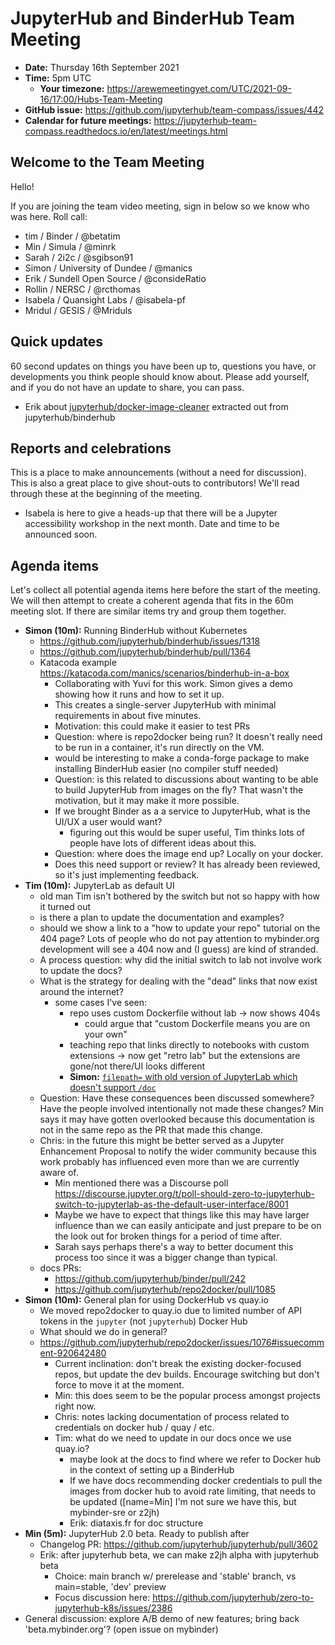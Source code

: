 # JupyterHub and BinderHub Team Meeting

- **Date:** Thursday 16th September 2021
- **Time:** 5pm UTC
  - **Your timezone:** https://arewemeetingyet.com/UTC/2021-09-16/17:00/Hubs-Team-Meeting
- **GitHub issue:** https://github.com/jupyterhub/team-compass/issues/442
- **Calendar for future meetings:** https://jupyterhub-team-compass.readthedocs.io/en/latest/meetings.html



## Welcome to the Team Meeting

Hello!

If you are joining the team video meeting, sign in below so we know who was here. Roll call:

- tim / Binder / @betatim
- Min / Simula / @minrk
- Sarah / 2i2c / @sgibson91
- Simon / University of Dundee / @manics
- Erik / Sundell Open Source / @consideRatio
- Rollin / NERSC / @rcthomas
- Isabela / Quansight Labs / @isabela-pf
- Mridul / GESIS / @Mriduls

## Quick updates

60 second updates on things you have been up to, questions you have, or developments you think people should know about. Please add yourself, and if you do not have an update to share, you can pass.

- Erik about [jupyterhub/docker-image-cleaner](https://github.com/jupyterhub/docker-image-cleaner) extracted out from jupyterhub/binderhub

## Reports and celebrations

This is a place to make announcements (without a need for discussion). This is also a great place to give shout-outs to contributors! We'll read through these at the beginning of the meeting.

- Isabela is here to give a heads-up that there will be a Jupyter accessibility workshop in the next month. Date and time to be announced soon.

## Agenda items

Let's collect all potential agenda items here before the start of the meeting. We will then attempt to create a coherent agenda that fits in the 60m meeting slot. If there are similar items try and group them together.

- **Simon (10m):** Running BinderHub without Kubernetes
  - <https://github.com/jupyterhub/binderhub/issues/1318>
  - <https://github.com/jupyterhub/binderhub/pull/1364>
  - Katacoda example <https://katacoda.com/manics/scenarios/binderhub-in-a-box>
    - Collaborating with Yuvi for this work. Simon gives a demo showing how it runs and how to set it up.
    - This creates a single-server JupyterHub with minimal requirements in about five minutes.
    - Motivation: this could make it easier to test PRs
    - Question: where is repo2docker being run? It doesn't really need to be run in a container, it's run directly on the VM.
    - would be interesting to make a conda-forge package to make installing BinderHub easier (no compiler stuff needed)
    - Question: is this related to discussions about wanting to be able to build JupyterHub from images on the fly? That wasn't the motivation, but it may make it more possible.
    - If we brought Binder as a a service to JupyterHub, what is the UI/UX a user would want?
      - figuring out this would be super useful, Tim thinks lots of people have lots of different ideas about this.
    - Question: where does the image end up? Locally on your docker.
    - Does this need support or review? It has already been reviewed, so it's just implementing feedback.
- **Tim (10m):** JupyterLab as default UI
  - old man Tim isn't bothered by the switch but not so happy with how it turned out
  - is there a plan to update the documentation and examples?
  - should we show a link to a "how to update your repo" tutorial on the 404 page? Lots of people who do not pay attention to mybinder.org development will see a 404 now and (I guess) are kind of stranded.
  - A process question: why did the initial switch to lab not involve work to update the docs?
  - What is the strategy for dealing with the "dead" links that now exist around the internet?
    - some cases I've seen:
      - repo uses custom Dockerfile without lab -> now shows 404s
        - could argue that "custom Dockerfile means you are on your own"
      - teaching repo that links directly to notebooks with custom extensions -> now get "retro lab" but the extensions are gone/not there/UI looks different
      - **Simon:** [`filepath=` with old version of JupyterLab which doesn't support `/doc`](https://discourse.jupyter.org/t/bug-path-to-a-notebook-file-functionality-unexepectedly-changed-not-working-for-notebooks-in-subfolders/10811)
  - Question: Have these consequences been discussed somewhere? Have the people involved intentionally not made these changes? Min says it may have gotten overlooked because this documentation is not in the same repo as the PR that made this change.
  - Chris: in the future this might be better served as a Jupyter Enhancement Proposal to notify the wider community because this work probably has influenced even more than we are currently aware of.
    - Min mentioned there was a Discourse poll <https://discourse.jupyter.org/t/poll-should-zero-to-jupyterhub-switch-to-jupyterlab-as-the-default-user-interface/8001>
    - Maybe we have to expect that things like this may have larger influence than we can easily anticipate and just prepare to be on the look out for broken things for a period of time after.
    - Sarah says perhaps there's a way to better document this process too since it was a bigger change than typical.
  - docs PRs:
    - <https://github.com/jupyterhub/binder/pull/242>
    - <https://github.com/jupyterhub/repo2docker/pull/1085>
- **Simon (10m):** General plan for using DockerHub vs quay.io
  - We moved repo2docker to quay.io due to limited number of API tokens in the `jupyter` (not `jupyterhub`) Docker Hub
  - What should we do in general?
  - <https://github.com/jupyterhub/repo2docker/issues/1076#issuecomment-920642480>
    - Current inclination: don't break the existing docker-focused repos, but update the dev builds. Encourage switching but don't force to move it at the moment.
    - Min: this does seem to be the popular process amongst projects right now.
    - Chris: notes lacking documentation of process related to credentials on docker hub / quay / etc.
    - Tim: what do we need to update in our docs once we use quay.io?
      - maybe look at the docs to find where we refer to Docker hub in the context of setting up a BinderHub
      - If we have docs recommending docker credentials to pull the images from docker hub to avoid rate limiting, that needs to be updated (\[name=Min\] I'm not sure we have this, but mybinder-sre or z2jh)
      - Erik: diataxis.fr for doc structure
- **Min (5m):** JupyterHub 2.0 beta. Ready to publish after
  - Changelog PR: <https://github.com/jupyterhub/jupyterhub/pull/3602>
  - Erik: after jupyterhub beta, we can make z2jh alpha with jupyterhub beta
    - Choice: main branch w/ prerelease and 'stable' branch, vs main=stable, 'dev' preview
    - Focus discussion here: <https://github.com/jupyterhub/zero-to-jupyterhub-k8s/issues/2386>
- General discussion: explore A/B demo of new features; bring back 'beta.mybinder.org'? (open issue on mybinder)
